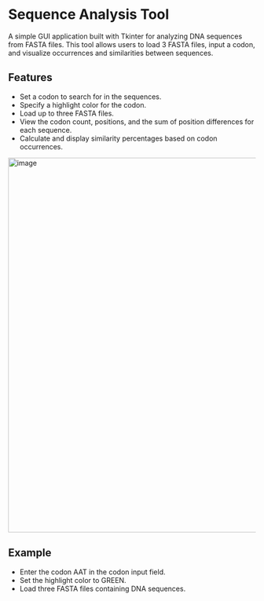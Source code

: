 # Sequence Analysis Tool

A simple GUI application built with Tkinter for analyzing DNA sequences from FASTA files. This tool allows users to load 3 FASTA files, input a codon, and visualize occurrences and similarities between sequences.

## Features

- Set a codon to search for in the sequences.
- Specify a highlight color for the codon.
- Load up to three FASTA files.
- View the codon count, positions, and the sum of position differences for each sequence.
- Calculate and display similarity percentages based on codon occurrences.
<img width="763" alt="image" src="https://github.com/user-attachments/assets/668c094a-dbbf-4a6c-a81c-42ab5506d5dc">

## Example

- Enter the codon AAT in the codon input field.
- Set the highlight color to GREEN.
- Load three FASTA files containing DNA sequences.
